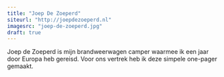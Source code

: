 ```yaml
---
title: "Joep De Zoeperd"
siteurl: "http://joepdezoeperd.nl"
imagesrc: "joep-de-zoeperd.jpg"
draft: true
---
```

Joep de Zoeperd is mijn brandweerwagen camper waarmee ik een jaar door Europa heb gereisd. Voor ons vertrek heb ik deze simpele one-pager gemaakt.
